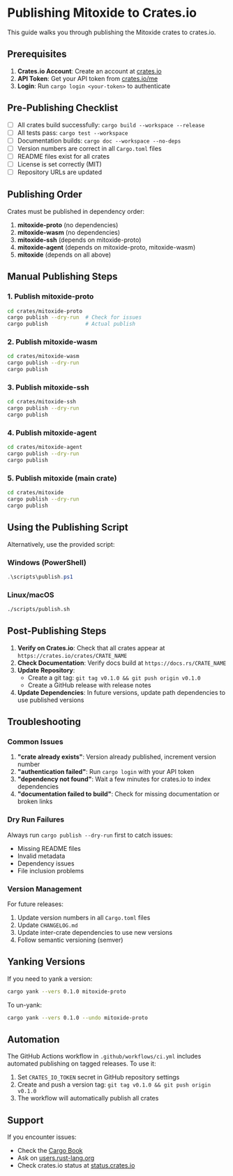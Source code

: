 # Publishing Mitoxide to Crates.io

This guide walks you through publishing the Mitoxide crates to crates.io.

## Prerequisites

1. **Crates.io Account**: Create an account at [crates.io](https://crates.io)
2. **API Token**: Get your API token from [crates.io/me](https://crates.io/me)
3. **Login**: Run `cargo login <your-token>` to authenticate

## Pre-Publishing Checklist

- [ ] All crates build successfully: `cargo build --workspace --release`
- [ ] All tests pass: `cargo test --workspace`
- [ ] Documentation builds: `cargo doc --workspace --no-deps`
- [ ] Version numbers are correct in all `Cargo.toml` files
- [ ] README files exist for all crates
- [ ] License is set correctly (MIT)
- [ ] Repository URLs are updated

## Publishing Order

Crates must be published in dependency order:

1. **mitoxide-proto** (no dependencies)
2. **mitoxide-wasm** (no dependencies)
3. **mitoxide-ssh** (depends on mitoxide-proto)
4. **mitoxide-agent** (depends on mitoxide-proto, mitoxide-wasm)
5. **mitoxide** (depends on all above)

## Manual Publishing Steps

### 1. Publish mitoxide-proto

```bash
cd crates/mitoxide-proto
cargo publish --dry-run  # Check for issues
cargo publish            # Actual publish
```

### 2. Publish mitoxide-wasm

```bash
cd crates/mitoxide-wasm
cargo publish --dry-run
cargo publish
```

### 3. Publish mitoxide-ssh

```bash
cd crates/mitoxide-ssh
cargo publish --dry-run
cargo publish
```

### 4. Publish mitoxide-agent

```bash
cd crates/mitoxide-agent
cargo publish --dry-run
cargo publish
```

### 5. Publish mitoxide (main crate)

```bash
cd crates/mitoxide
cargo publish --dry-run
cargo publish
```

## Using the Publishing Script

Alternatively, use the provided script:

### Windows (PowerShell)
```powershell
.\scripts\publish.ps1
```

### Linux/macOS
```bash
./scripts/publish.sh
```

## Post-Publishing Steps

1. **Verify on Crates.io**: Check that all crates appear at `https://crates.io/crates/CRATE_NAME`
2. **Check Documentation**: Verify docs build at `https://docs.rs/CRATE_NAME`
3. **Update Repository**: 
   - Create a git tag: `git tag v0.1.0 && git push origin v0.1.0`
   - Create a GitHub release with release notes
4. **Update Dependencies**: In future versions, update path dependencies to use published versions

## Troubleshooting

### Common Issues

1. **"crate already exists"**: Version already published, increment version number
2. **"authentication failed"**: Run `cargo login` with your API token
3. **"dependency not found"**: Wait a few minutes for crates.io to index dependencies
4. **"documentation failed to build"**: Check for missing documentation or broken links

### Dry Run Failures

Always run `cargo publish --dry-run` first to catch issues:
- Missing README files
- Invalid metadata
- Dependency issues
- File inclusion problems

### Version Management

For future releases:
1. Update version numbers in all `Cargo.toml` files
2. Update `CHANGELOG.md`
3. Update inter-crate dependencies to use new versions
4. Follow semantic versioning (semver)

## Yanking Versions

If you need to yank a version:

```bash
cargo yank --vers 0.1.0 mitoxide-proto
```

To un-yank:

```bash
cargo yank --vers 0.1.0 --undo mitoxide-proto
```

## Automation

The GitHub Actions workflow in `.github/workflows/ci.yml` includes automated publishing on tagged releases. To use it:

1. Set `CRATES_IO_TOKEN` secret in GitHub repository settings
2. Create and push a version tag: `git tag v0.1.0 && git push origin v0.1.0`
3. The workflow will automatically publish all crates

## Support

If you encounter issues:
- Check the [Cargo Book](https://doc.rust-lang.org/cargo/reference/publishing.html)
- Ask on [users.rust-lang.org](https://users.rust-lang.org)
- Check crates.io status at [status.crates.io](https://status.crates.io)